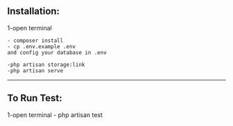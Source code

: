 Installation:
---------------
1-open terminal 

    - composer install
    - cp .env.example .env
    and config your database in .env

    -php artisan storage:link   
    -php artisan serve
----------------------------------------------
To Run Test:
-------------
1-open terminal 
    - php artisan test

